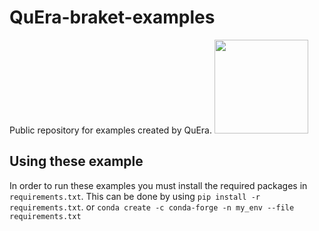 # QuEra-braket-examples
Public repository for examples created by QuEra. 
[<img src="https://qbraid-static.s3.amazonaws.com/logos/Launch_on_qBraid_white.png" width="150">](https://account.qbraid.com?gitHubUrl=https://github.com/qBraid/QuEra-braket-examples.git)
## Using these example

In order to run these examples you must install the required packages in `requirements.txt`. This can be done by using `pip install -r requirements.txt`. or `conda create -c conda-forge -n my_env --file requirements.txt`

[//]: # "TODO: add some stuff about the different folders."
